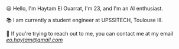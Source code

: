 :smiley: Hello, I'm Haytam El Ouarrat, I'm 23, and I'm an AI enthusiast.

:books: I am currently a student engineer at UPSSITECH, Toulouse III.

:email: If you're trying to reach out to me, you can contact me at my email *eo.haytam@gmail.com*
